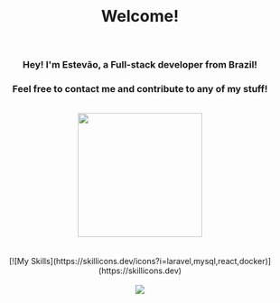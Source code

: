 <div align="center">
	<br>
	<h1>Welcome!</h1>
	<br>
	<h3>Hey! I'm Estevão, a Full-stack developer from Brazil!</h3>
	<h3>Feel free to contact me and contribute to any of my stuff!</h3>
	<br>
	<a href="https://github.com/estevaoaz">
		<img height="220em" src="https://github-readme-stats.vercel.app/api/top-langs/?username=estevaoaz&layout=compact&langs_count=7&theme=dark"/>
	</a>
</div>
<br>
<br>
<div align="center">
	[![My Skills](https://skillicons.dev/icons?i=laravel,mysql,react,docker)](https://skillicons.dev)
</div>
<br>
<div align="center">
	<a href="https://www.linkedin.com/in/estev%C3%A3o-azevedo-715a91221/?originalSubdomain=br" target="_blank" ><img src="https://img.shields.io/badge/-LinkedIn-%230077B5?style=for-the-badge&logo=linkedin&logoColor=white" target="_blank"></a>
</div>
